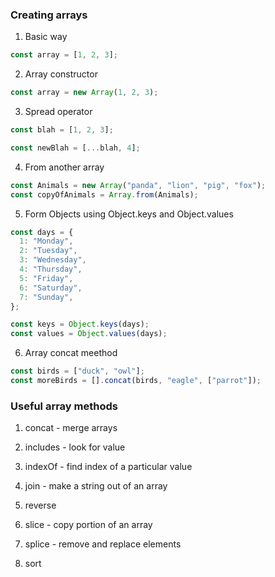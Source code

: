 ### Creating arrays

1. Basic way

```javascript
const array = [1, 2, 3];
```

2. Array constructor

```javascript
const array = new Array(1, 2, 3);
```

3. Spread operator

```javascript
const blah = [1, 2, 3];

const newBlah = [...blah, 4];
```

4. From another array

```javascript
const Animals = new Array("panda", "lion", "pig", "fox");
const copyOfAnimals = Array.from(Animals);
```

5. Form Objects using Object.keys and Object.values

```javascript
const days = {
  1: "Monday",
  2: "Tuesday",
  3: "Wednesday",
  4: "Thursday",
  5: "Friday",
  6: "Saturday",
  7: "Sunday",
};

const keys = Object.keys(days);
const values = Object.values(days);
```

6. Array concat meethod

```javascript
const birds = ["duck", "owl"];
const moreBirds = [].concat(birds, "eagle", ["parrot"]);
```

### Useful array methods

1. concat - merge arrays

2. includes - look for value

3. indexOf - find index of a particular value

4. join - make a string out of an array

5. reverse

6. slice - copy portion of an array

7. splice - remove and replace elements

8. sort
